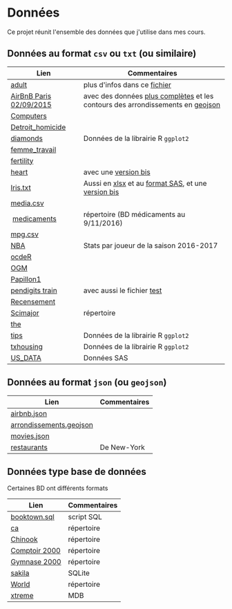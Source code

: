 # Données

Ce projet réunit l'ensemble des données que j'utilise dans mes cours.

## Données au format `csv` ou `txt` (ou similaire)

| Lien | Commentaires |
|-|-|
| [adult](adult.data) | plus d'infos dans ce [fichier](adult.names) |
| [AirBnB Paris 02/09/2015](airbnb-paris-2015-09-02-summary.csv) | avec des données [plus complètes](airbnb-paris-2015-09-02.csv) et les contours des arrondissements en [geojson](airbnb-paris-2015-09-02-neighbourhoods.geojson) |
| [Computers](Computers.csv) | |
| [Detroit_homicide](Detroit_homicide.txt) ||
| [diamonds](diamonds.csv) | Données de la librairie R `ggplot2` |
| [femme_travail](femme_travail.csv) ||
| [fertility](fertility.csv) ||
| [heart](heart.txt) | avec une [version bis](heart_bis.TXT) |
| [Iris.txt](Iris.txt) | Aussi en [xlsx](Iris.xlsx) et au [format SAS](Iris.sas7bdat), et une [version bis](Iris_bis.txt) |
| [media.csv](media.csv) | |
| [medicaments](medicaments) | répertoire (BD médicaments au 9/11/2016) |
| [mpg.csv](mpg.csv) | |
| [NBA](nba--player-stats--regular-season-2016-2017.csv) | Stats par joueur de la saison 2016-2017 |
| [ocdeR](ocdeR.data) | |
| [OGM](ogm.csv) ||
| [Papillon1](Papillon1.csv) ||
| [pendigits train](pendigits.tra) | avec aussi le fichier [test](pendigits.tes) |
| [Recensement](Recensement_12.csv) ||
| [Scimajor](scimajor) | répertoire |
| [the](the.csv) ||
| [tips](tips.csv) | Données de la librairie R `ggplot2` |
| [txhousing](tx-housing.csv) | Données de la librairie R `ggplot2` |
| [US_DATA](US_DATA.csv) | Données SAS |

## Données au format `json` (ou `geojson`)

| Lien | Commentaires |
|-|-|
| [airbnb.json](airbnb.json) ||
| [arrondissements.geojson](arrondissements.geojson) ||
| [movies.json](movies.json) ||
| [restaurants](restaurants.json) | De New-York|

## Données type base de données 

Certaines BD ont différents formats

| Lien | Commentaires |
|-|-|
| [booktown.sql](booktown.sql) | script SQL |
| [ca](ca) | répertoire |
| [Chinook](Chiinook) | répertoire |
| [Comptoir 2000](Comptoir2000) | répertoire |
| [Gymnase 2000](Cymnase2000) | répertoire |
| [sakila](saklia.sqlite) | SQLite |
| [World](World) | répertoire |
| [xtreme](xtreme.mdb) | MDB |


